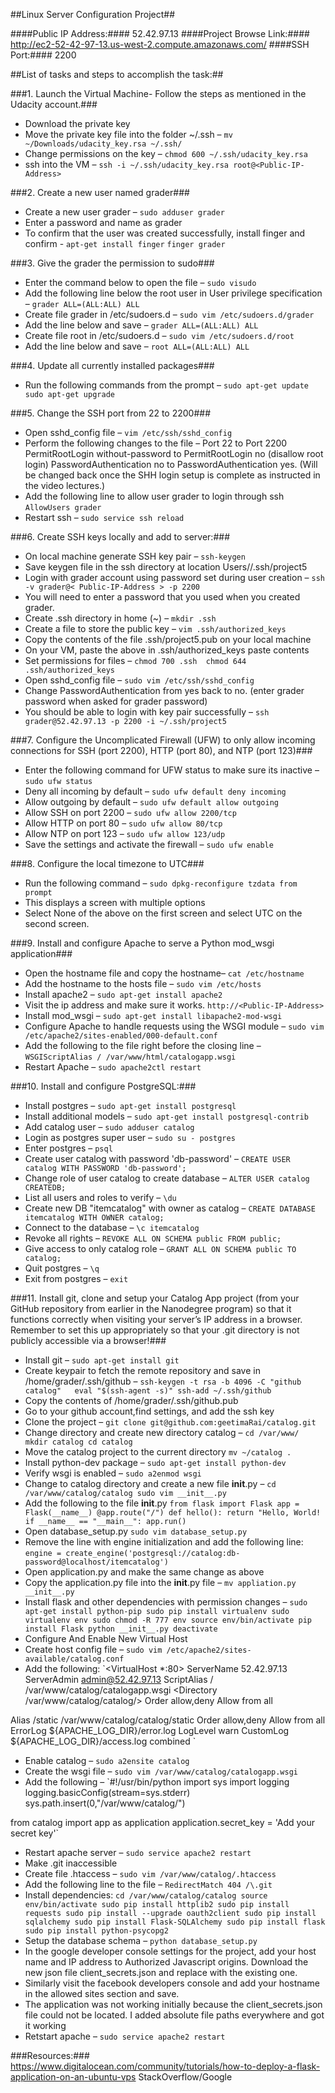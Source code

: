 ##Linux Server Configuration Project##

####Public IP Address:#### 52.42.97.13 
####Project Browse Link:#### http://ec2-52-42-97-13.us-west-2.compute.amazonaws.com/
####SSH Port:#### 2200

##List of tasks and steps to accomplish the task:##

###1.	Launch the Virtual Machine- Follow the steps as mentioned in the Udacity account.###
*	Download the private key
*	Move the private key file into the folder ~/.ssh –
`mv ~/Downloads/udacity_key.rsa ~/.ssh/`
*	Change permissions on the key – 
`chmod 600 ~/.ssh/udacity_key.rsa`
*	ssh into the VM – 
`ssh -i ~/.ssh/udacity_key.rsa root@<Public-IP-Address>`

###2.	Create a new user named grader###
*	Create a new user grader – 
`sudo adduser grader`
*	Enter a password and name as grader
*	To confirm that the user was created successfully, install finger and confirm -
`apt-get install finger`
`finger grader`

###3.	Give the grader the permission to sudo###
*	Enter the command below to open the file – 
`sudo visudo`
*	Add the following line below the root user in User privilege specification –
`grader ALL=(ALL:ALL) ALL`
*	Create file grader in /etc/sudoers.d – 
`sudo vim /etc/sudoers.d/grader`
*	Add the line below and save –
`grader ALL=(ALL:ALL) ALL`
*	Create file root in /etc/sudoers.d – 
`sudo vim /etc/sudoers.d/root`
*	Add the line below and save –
`root ALL=(ALL:ALL) ALL`

###4. Update all currently installed packages###
*	Run the following commands from the prompt –
`sudo apt-get update
sudo apt-get upgrade`

###5. Change the SSH port from 22 to 2200###
*	Open sshd_config file –
`vim /etc/ssh/sshd_config`
*	Perform the following changes to the file –
Port 22 to Port 2200
PermitRootLogin without-password to PermitRootLogin no (disallow root login)
PasswordAuthentication no to PasswordAuthentication yes. (Will be changed back once the SHH login setup is complete as instructed in the video lectures.)
*	Add the following line to allow user grader to login through ssh 
`AllowUsers grader`
*	Restart ssh –
`sudo service ssh reload`

###6. Create SSH keys locally and add to server:###
*	On local machine generate SSH key pair –
`ssh-keygen`
*	Save keygen file in the ssh directory at location Users/<Username>/.ssh/project5
*	Login with grader account using password set during user creation –
`ssh -v grader@< Public-IP-Address > -p 2200`
*	You will need to enter a password that you used when you created grader.
*	Create .ssh directory in home (~) –
`mkdir .ssh`
*	Create a file to store the public key –
`vim .ssh/authorized_keys`
*	Copy the contents of the file .ssh/project5.pub on your local machine
*	On your VM, paste the above in .ssh/authorized_keys paste contents
*	Set permissions for files –
`chmod 700 .ssh 
chmod 644 .ssh/authorized_keys`
*	Open sshd_config file –
`sudo vim /etc/ssh/sshd_config`
*	Change PasswordAuthentication from yes back to no. (enter grader password when asked for grader password)
*	You should be able to login with key pair successfully –
`ssh grader@52.42.97.13 -p 2200 -i ~/.ssh/project5`

###7. Configure the Uncomplicated Firewall (UFW) to only allow incoming connections for SSH (port 2200), HTTP (port 80), and NTP (port 123)###
*	Enter the following command for UFW status to make sure its inactive –
`sudo ufw status`
*	Deny all incoming by default –
`sudo ufw default deny incoming`
*	Allow outgoing by default –
`sudo ufw default allow outgoing`
*	Allow SSH on port 2200 –
`sudo ufw allow 2200/tcp`
*	Allow HTTP on port 80 –
`sudo ufw allow 80/tcp`
*	Allow NTP on port 123 –
`sudo ufw allow 123/udp`
*	Save the settings and activate the firewall –
`sudo ufw enable`

###8. Configure the local timezone to UTC###
*	Run the following command –
`sudo dpkg-reconfigure tzdata from prompt`
*	This displays a screen with multiple options
*	Select None of the above on the first screen and select UTC on the second screen.

###9. Install and configure Apache to serve a Python mod_wsgi application###
*	Open the hostname file and copy the hostname–
`cat /etc/hostname`
*	Add the hostname to the hosts file –
`sudo vim /etc/hosts`
*	Install apache2 –
`sudo apt-get install apache2`
*	Visit the ip address and make sure it works.
`http://<Public-IP-Address>`
*	Install mod_wsgi –
`sudo apt-get install libapache2-mod-wsgi`
*	Configure Apache to handle requests using the WSGI module –
`sudo vim /etc/apache2/sites-enabled/000-default.conf`
*	Add the following to the file right before the </VirtualHost> closing line –
`WSGIScriptAlias / /var/www/html/catalogapp.wsgi`
*	Restart Apache –
`sudo apache2ctl restart`

###10. Install and configure PostgreSQL:###
*	Install postgres –
`sudo apt-get install postgresql`
*	Install additional models –
`sudo apt-get install postgresql-contrib`
*	Add catalog user –
`sudo adduser catalog`
*	Login as postgres super user –
`sudo su - postgres`
*	Enter postgres –
`psql`
*	Create user catalog with password 'db-password' –
`CREATE USER catalog WITH PASSWORD 'db-password';`
*	Change role of user catalog to create database –
`ALTER USER catalog CREATEDB;`
*	List all users and roles to verify –
`\du`
*	Create new DB "itemcatalog" with owner as catalog –
`CREATE DATABASE itemcatalog WITH OWNER catalog;`
*	Connect to the database –
`\c itemcatalog`
*	Revoke all rights –
`REVOKE ALL ON SCHEMA public FROM public;`
*	Give access to only catalog role –
`GRANT ALL ON SCHEMA public TO catalog;`
*	Quit postgres –
`\q`
*	Exit from postgres –
`exit`

###11. Install git, clone and setup your Catalog App project (from your GitHub repository from earlier in the Nanodegree program) so that it functions correctly when visiting your server’s IP address in a browser. Remember to set this up appropriately so that your .git directory is not publicly accessible via a browser!###
*	Install git –
`sudo apt-get install git`
*	Create keypair to fetch the remote repository and save in /home/grader/.ssh/github –
`ssh-keygen -t rsa -b 4096 -C "github catalog"  
eval "$(ssh-agent -s)"
ssh-add ~/.ssh/github`
*	Copy the contents of /home/grader/.ssh/github.pub
*	Go to your github account,find settings, and add the ssh key
*	Clone the project –
`git clone git@github.com:geetimaRai/catalog.git`
*	Change directory and create new directory catalog –
`cd /var/www/
mkdir catalog
cd catalog`
*	Move the catalog project to the current directory
`mv ~/catalog .`
*	Install python-dev package –
`sudo apt-get install python-dev`
*	Verify wsgi is enabled –
`sudo a2enmod wsgi`
*	Change to catalog directory and create a new file __init__.py –
`cd /var/www/catalog/catalog
sudo vim __init__.py`
*	Add the following to the file __init__.py
`from flask import Flask
app = Flask(__name__)
@app.route("/")
def hello():
	return "Hello, World!
if __name__ == "__main__":
	app.run()`
*	Open database_setup.py
`sudo vim database_setup.py`
*	Remove the  line with engine initialization and add the following line:
`engine = create_engine('postgresql://catalog:db-password@localhost/itemcatalog')`
*	Open application.py and make the same change as above
*	Copy the application.py file into the __init__.py file –
`mv appliation.py __init__.py`
*	Install flask and other dependencies with permission changes –
`sudo apt-get install python-pip
sudo pip install virtualenv
sudo virtualenv env
sudo chmod -R 777 env
source env/bin/activate
pip install Flask
python __init__.py
deactivate`
*	Configure And Enable New Virtual Host
*	Create host config file –
`sudo vim /etc/apache2/sites-available/catalog.conf`
*	Add the following:
`<VirtualHost *:80>
  ServerName 52.42.97.13
  ServerAdmin admin@52.42.97.13
 ScriptAlias / /var/www/catalog/catalogapp.wsgi
  <Directory /var/www/catalog/catalog/>
      Order allow,deny
      Allow from all
  </Directory>
  Alias /static /var/www/catalog/catalog/static
  <Directory /var/www/catalog/catalog/static/>
      Order allow,deny
      Allow from all
  </Directory>
  ErrorLog ${APACHE_LOG_DIR}/error.log
  LogLevel warn
  CustomLog ${APACHE_LOG_DIR}/access.log combined
</VirtualHost>`

*	Enable catalog –
`sudo a2ensite catalog`
*	Create the wsgi file –
`sudo vim /var/www/catalog/catalogapp.wsgi`
*	Add the following –
`#!/usr/bin/python
import sys
import logging
logging.basicConfig(stream=sys.stderr)
sys.path.insert(0,"/var/www/catalog/")

from catalog import app as application
application.secret_key = 'Add your secret key'`

*	Restart apache server –
`sudo service apache2 restart`
*	Make .git inaccessible
*	Create file .htaccess –
`sudo vim /var/www/catalog/.htaccess`
*	Add the following line to the file –
`RedirectMatch 404 /\.git`
*	Install dependencies:
`cd /var/www/catalog/catalog
source env/bin/activate
sudo pip install httplib2
sudo pip install requests
sudo pip install --upgrade oauth2client
sudo pip install sqlalchemy
sudo pip install Flask-SQLAlchemy
sudo pip install flask
sudo pip install python-psycopg2`
*	Setup the database schema –
`python database_setup.py`
*	In the google developer console settings for the project, add your host name and IP address to Authorized Javascript origins. Download the new json file client_secrets.json and replace with the existing one.
*	Similarly visit the facebook developers console and add your hostname in the allowed sites section and save.
*	The application was not working initially because the client_secrets.json file could not be located. I added absolute file paths everywhere and got it working
*	Retstart apache –
`sudo service apache2 restart`

###Resources:###
https://www.digitalocean.com/community/tutorials/how-to-deploy-a-flask-application-on-an-ubuntu-vps
StackOverflow/Google


